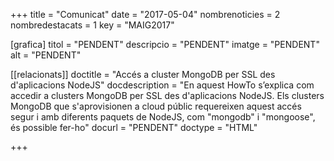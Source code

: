 +++
title             	= "Comunicat"
date	 	  		= "2017-05-04"
nombrenoticies   	= 2
nombredestacats   	= 1
key 		  		= "MAIG2017"

[grafica]
titol      = "PENDENT"
descripcio = "PENDENT"
imatge     = "PENDENT"
alt        = "PENDENT"

[[relacionats]]
doctitle          = "Accés a cluster MongoDB per SSL des d'aplicacions NodeJS"
docdescription    = "En aquest HowTo s’explica com accedir a clusters MongoDB per SSL des d'aplicacions NodeJS. Els clusters MongoDB que s'aprovisionen a cloud públic requereixen aquest accés segur i amb diferents paquets de NodeJS, com "mongodb" i "mongoose", és possible fer-ho"
docurl            = "PENDENT"
doctype           = "HTML"

+++

